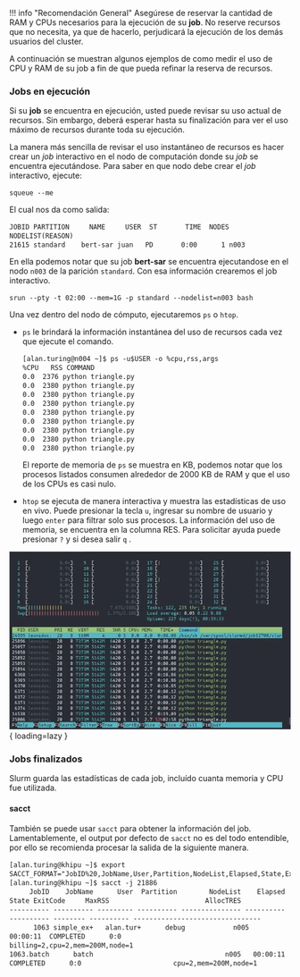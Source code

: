 !!! info "Recomendación General"
    Asegúrese de reservar la cantidad de RAM y CPUs necesarios para la ejecución de su **job**. No reserve recursos que no necesita, ya que de hacerlo, perjudicará la ejecución de los demás usuarios del cluster. 

A continuación se muestran algunos ejemplos de como medir el uso de CPU y RAM de su job a fin de que pueda refinar la reserva de recursos.  

### Jobs en ejecución

Si su **job** se encuentra en ejecución, usted puede revisar su uso actual de recursos. Sin embargo, deberá esperar hasta su finalización para ver el uso máximo de recursos durante toda su ejecución. 

La manera más sencilla de revisar el uso instantáneo de recursos es hacer crear un *job* interactivo en el nodo de computación donde su *job* se encuentra ejecutándose. Para saber en que nodo debe crear el *job* interactivo, ejecute:

```shell
squeue --me
```
El cual nos da como salida: 
```text
JOBID PARTITION     NAME     USER  ST       TIME  NODES NODELIST(REASON)
21615 standard    bert-sar juan   PD       0:00      1 n003
```

En ella podemos notar que su job **bert-sar** se encuentra ejecutandose en el nodo `n003` de la parición `standard`. Con esa información crearemos el job interactivo.

```shell
srun --pty -t 02:00 --mem=1G -p standard --nodelist=n003 bash
```

Una vez dentro del nodo de cómputo, ejecutaremos `ps` o `htop`.

- `ps` le brindará la información instantánea del uso de recursos cada vez que ejecute el comando. 

    ```
    [alan.turing@n004 ~]$ ps -u$USER -o %cpu,rss,args
    %CPU   RSS COMMAND
    0.0  2376 python triangle.py
    0.0  2380 python triangle.py
    0.0  2380 python triangle.py
    0.0  2380 python triangle.py
    0.0  2380 python triangle.py
    0.0  2380 python triangle.py
    0.0  2380 python triangle.py
    0.0  2380 python triangle.py
    0.0  2380 python triangle.py
    ```

    El reporte de memoria de `ps` se muestra en KB, podemos notar que los procesos listados consumen alrededor de 2000 KB de RAM y que el uso de los CPUs es casi nulo.

- `htop` se ejecuta de manera interactiva y muestra las estadísticas de uso en vivo. Puede presionar la tecla `u`, ingresar su nombre de usuario y luego `enter` para filtrar solo sus procesos. La información del uso de memoria, se encuentra en la columna RES. Para solicitar ayuda puede presionar `?` y si desea salir `q` .

![Monitorear con Htop](/assets/images/monitorear-htop.webp){ loading=lazy }


### Jobs finalizados

Slurm guarda las estadísticas de cada job, incluído cuanta memoria y CPU fue utilizada.


#### sacct

También se puede usar `sacct` para obtener la información del job. Lamentablemente, el output por defecto de `sacct` no es del todo entendible, por ello se recomienda procesar la salida de la siguiente manera. 

```
[alan.turing@khipu ~]$ export SACCT_FORMAT="JobID%20,JobName,User,Partition,NodeList,Elapsed,State,ExitCode,MaxRSS,AllocTRES%32"
[alan.turing@khipu ~]$ sacct -j 21886
     JobID    JobName      User  Partition        NodeList    Elapsed      State ExitCode     MaxRSS                        AllocTRES 
---------- ---------- --------- ---------- --------------- ---------- ---------- -------- ---------- -------------------------------- 
      1063 simple_ex+   alan.tur+      debug            n005   00:00:11  COMPLETED      0:0             billing=2,cpu=2,mem=200M,node=1 
1063.batch      batch                                 n005   00:00:11  COMPLETED      0:0                       cpu=2,mem=200M,node=1 
```